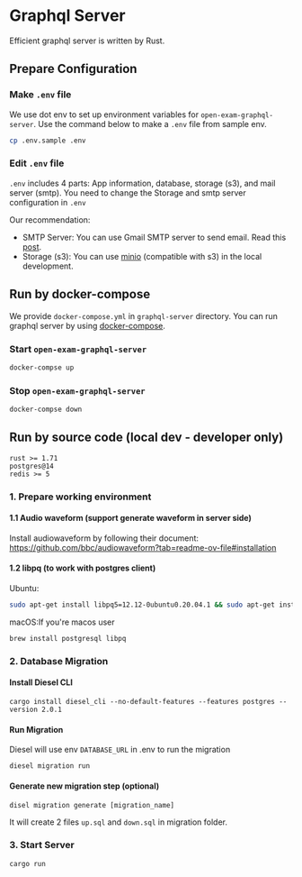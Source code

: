 # Graphql Server
Efficient graphql server is written by Rust.

## Prepare Configuration

### Make `.env` file

We use dot env to set up environment variables for `open-exam-graphql-server`.
Use the command below to make a `.env` file from sample env.

```bash
cp .env.sample .env
```
 
### Edit `.env` file

`.env` includes 4 parts: App information, database, storage (s3), and mail server (smtp).
You need to change the Storage and smtp server configuration in `.env`

Our recommendation:
- SMTP Server: You can use Gmail SMTP server to send email. Read this [post](https://mailtrap.io/blog/gmail-smtp/).
- Storage (s3): You can use [minio](https://github.com/minio/minio) (compatible with s3) in the local development.


## Run by docker-compose

We provide `docker-compose.yml` in `graphql-server` directory. You can run graphql server 
by using [docker-compose](https://docs.docker.com/compose/).

### Start `open-exam-graphql-server`

```bash
docker-compse up
```

### Stop `open-exam-graphql-server`

```bash
docker-compse down
```

##  Run by source code (local dev - developer only)

```shell
rust >= 1.71
postgres@14
redis >= 5
```

### 1. Prepare working environment

#### 1.1 Audio waveform (support generate waveform in server side)

Install audiowaveform by following their document:
https://github.com/bbc/audiowaveform?tab=readme-ov-file#installation

#### 1.2 libpq (to work with postgres client)

Ubuntu:
```bash
sudo apt-get install libpq5=12.12-0ubuntu0.20.04.1 && sudo apt-get install libpq-dev
```

macOS:If you're macos user
```shell
brew install postgresql libpq
```

### 2. Database Migration

#### Install Diesel CLI
```shell
cargo install diesel_cli --no-default-features --features postgres --version 2.0.1
```


#### Run Migration
Diesel will use env `DATABASE_URL` in .env to run the migration
```shell
diesel migration run 
```

#### Generate new migration step (optional)
```shell
disel migration generate [migration_name]
```

It will create 2 files `up.sql` and `down.sql` in migration folder.

### 3. Start Server

```shell
cargo run
```
